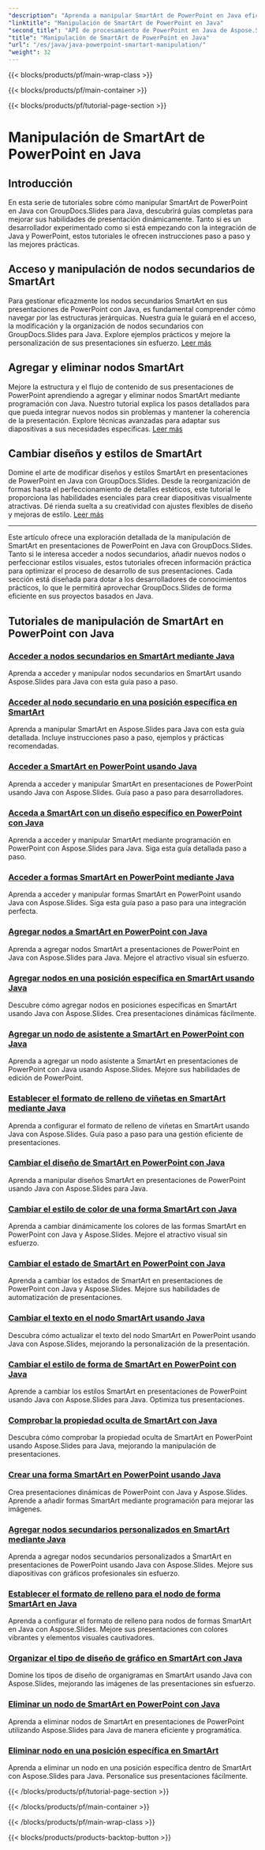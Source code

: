```yaml
---
"description": "Aprenda a manipular SmartArt de PowerPoint en Java eficazmente con los tutoriales de GroupDocs.Slides para Java. Acceda a nodos secundarios, añada nodos, cambie diseños y mucho más."
"linktitle": "Manipulación de SmartArt de PowerPoint en Java"
"second_title": "API de procesamiento de PowerPoint en Java de Aspose.Slides"
"title": "Manipulación de SmartArt de PowerPoint en Java"
"url": "/es/java/java-powerpoint-smartart-manipulation/"
"weight": 32
---
```


{{< blocks/products/pf/main-wrap-class >}}

{{< blocks/products/pf/main-container >}}

{{< blocks/products/pf/tutorial-page-section >}}

# Manipulación de SmartArt de PowerPoint en Java


## Introducción

En esta serie de tutoriales sobre cómo manipular SmartArt de PowerPoint en Java con GroupDocs.Slides para Java, descubrirá guías completas para mejorar sus habilidades de presentación dinámicamente. Tanto si es un desarrollador experimentado como si está empezando con la integración de Java y PowerPoint, estos tutoriales le ofrecen instrucciones paso a paso y las mejores prácticas.

## Acceso y manipulación de nodos secundarios de SmartArt

Para gestionar eficazmente los nodos secundarios SmartArt en sus presentaciones de PowerPoint con Java, es fundamental comprender cómo navegar por las estructuras jerárquicas. Nuestra guía le guiará en el acceso, la modificación y la organización de nodos secundarios con GroupDocs.Slides para Java. Explore ejemplos prácticos y mejore la personalización de sus presentaciones sin esfuerzo. [Leer más](./access-child-nodes-smartart-java/)

## Agregar y eliminar nodos SmartArt

Mejore la estructura y el flujo de contenido de sus presentaciones de PowerPoint aprendiendo a agregar y eliminar nodos SmartArt mediante programación con Java. Nuestro tutorial explica los pasos detallados para que pueda integrar nuevos nodos sin problemas y mantener la coherencia de la presentación. Explore técnicas avanzadas para adaptar sus diapositivas a sus necesidades específicas. [Leer más](./add-nodes-smartart-java-powerpoint/)

## Cambiar diseños y estilos de SmartArt

Domine el arte de modificar diseños y estilos SmartArt en presentaciones de PowerPoint en Java con GroupDocs.Slides. Desde la reorganización de formas hasta el perfeccionamiento de detalles estéticos, este tutorial le proporciona las habilidades esenciales para crear diapositivas visualmente atractivas. Dé rienda suelta a su creatividad con ajustes flexibles de diseño y mejoras de estilo. [Leer más](./change-smartart-layout-powerpoint-java/)

---

Este artículo ofrece una exploración detallada de la manipulación de SmartArt en presentaciones de PowerPoint en Java con GroupDocs.Slides. Tanto si le interesa acceder a nodos secundarios, añadir nuevos nodos o perfeccionar estilos visuales, estos tutoriales ofrecen información práctica para optimizar el proceso de desarrollo de sus presentaciones. Cada sección está diseñada para dotar a los desarrolladores de conocimientos prácticos, lo que le permitirá aprovechar GroupDocs.Slides de forma eficiente en sus proyectos basados en Java.

## Tutoriales de manipulación de SmartArt en PowerPoint con Java
### [Acceder a nodos secundarios en SmartArt mediante Java](./access-child-nodes-smartart-java/)
Aprenda a acceder y manipular nodos secundarios en SmartArt usando Aspose.Slides para Java con esta guía paso a paso.
### [Acceder al nodo secundario en una posición específica en SmartArt](./access-child-node-specific-position-smartart-java/)
Aprenda a manipular SmartArt en Aspose.Slides para Java con esta guía detallada. Incluye instrucciones paso a paso, ejemplos y prácticas recomendadas.
### [Acceder a SmartArt en PowerPoint usando Java](./access-smartart-powerpoint-java/)
Aprenda a acceder y manipular SmartArt en presentaciones de PowerPoint usando Java con Aspose.Slides. Guía paso a paso para desarrolladores.
### [Acceda a SmartArt con un diseño específico en PowerPoint con Java](./access-smartart-specific-layout-java-powerpoint/)
Aprenda a acceder y manipular SmartArt mediante programación en PowerPoint con Aspose.Slides para Java. Siga esta guía detallada paso a paso.
### [Acceder a formas SmartArt en PowerPoint mediante Java](./access-smartart-shape-powerpoint-java/)
Aprenda a acceder y manipular formas SmartArt en PowerPoint usando Java con Aspose.Slides. Siga esta guía paso a paso para una integración perfecta.
### [Agregar nodos a SmartArt en PowerPoint con Java](./add-nodes-smartart-java-powerpoint/)
Aprenda a agregar nodos SmartArt a presentaciones de PowerPoint en Java con Aspose.Slides para Java. Mejore el atractivo visual sin esfuerzo.
### [Agregar nodos en una posición específica en SmartArt usando Java](./add-nodes-specific-position-smartart-java/)
Descubre cómo agregar nodos en posiciones específicas en SmartArt usando Java con Aspose.Slides. Crea presentaciones dinámicas fácilmente.
### [Agregar un nodo de asistente a SmartArt en PowerPoint con Java](./add-assistant-node-smartart-java-powerpoint/)
Aprenda a agregar un nodo asistente a SmartArt en presentaciones de PowerPoint con Java usando Aspose.Slides. Mejore sus habilidades de edición de PowerPoint.
### [Establecer el formato de relleno de viñetas en SmartArt mediante Java](./set-bullet-fill-format-smartart-java/)
Aprenda a configurar el formato de relleno de viñetas en SmartArt usando Java con Aspose.Slides. Guía paso a paso para una gestión eficiente de presentaciones.
### [Cambiar el diseño de SmartArt en PowerPoint con Java](./change-smartart-layout-powerpoint-java/)
Aprenda a manipular diseños SmartArt en presentaciones de PowerPoint usando Java con Aspose.Slides para Java.
### [Cambiar el estilo de color de una forma SmartArt con Java](./change-smartart-shape-color-style-java/)
Aprenda a cambiar dinámicamente los colores de las formas SmartArt en PowerPoint con Java y Aspose.Slides. Mejore el atractivo visual sin esfuerzo.
### [Cambiar el estado de SmartArt en PowerPoint con Java](./change-smartart-state-powerpoint-java/)
Aprenda a cambiar los estados de SmartArt en presentaciones de PowerPoint con Java y Aspose.Slides. Mejore sus habilidades de automatización de presentaciones.
### [Cambiar el texto en el nodo SmartArt usando Java](./change-text-smartart-node-java/)
Descubra cómo actualizar el texto del nodo SmartArt en PowerPoint usando Java con Aspose.Slides, mejorando la personalización de la presentación.
### [Cambiar el estilo de forma de SmartArt en PowerPoint con Java](./change-smartart-shape-style-powerpoint-java/)
Aprende a cambiar los estilos SmartArt en presentaciones de PowerPoint usando Java con Aspose.Slides para Java. Optimiza tus presentaciones.
### [Comprobar la propiedad oculta de SmartArt con Java](./check-smartart-hidden-property-java/)
Descubra cómo comprobar la propiedad oculta de SmartArt en PowerPoint usando Aspose.Slides para Java, mejorando la manipulación de presentaciones.
### [Crear una forma SmartArt en PowerPoint usando Java](./create-smartart-shape-powerpoint-java/)
Crea presentaciones dinámicas de PowerPoint con Java y Aspose.Slides. Aprende a añadir formas SmartArt mediante programación para mejorar las imágenes.
### [Agregar nodos secundarios personalizados en SmartArt mediante Java](./add-custom-child-nodes-smartart-java/)
Aprenda a agregar nodos secundarios personalizados a SmartArt en presentaciones de PowerPoint usando Java con Aspose.Slides. Mejore sus diapositivas con gráficos profesionales sin esfuerzo.
### [Establecer el formato de relleno para el nodo de forma SmartArt en Java](./set-fill-format-smartart-shape-node-java/)
Aprenda a configurar el formato de relleno para nodos de formas SmartArt en Java con Aspose.Slides. Mejore sus presentaciones con colores vibrantes y elementos visuales cautivadores.
### [Organizar el tipo de diseño de gráfico en SmartArt con Java](./organize-chart-layout-type-smartart-java/)
Domine los tipos de diseño de organigramas en SmartArt usando Java con Aspose.Slides, mejorando las imágenes de las presentaciones sin esfuerzo.
### [Eliminar un nodo de SmartArt en PowerPoint con Java](./remove-node-smartart-powerpoint-java/)
Aprenda a eliminar nodos de SmartArt en presentaciones de PowerPoint utilizando Aspose.Slides para Java de manera eficiente y programática.
### [Eliminar nodo en una posición específica en SmartArt](./remove-node-specific-position-smartart-java/)
Aprenda a eliminar un nodo en una posición específica dentro de SmartArt con Aspose.Slides para Java. Personalice sus presentaciones fácilmente.

{{< /blocks/products/pf/tutorial-page-section >}}

{{< /blocks/products/pf/main-container >}}

{{< /blocks/products/pf/main-wrap-class >}}

{{< blocks/products/products-backtop-button >}}